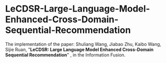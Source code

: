 # LeCDSR-Large-Language-Model-Enhanced-Cross-Domain-Sequential-Recommendation
The implementation of the paper:  Shuliang Wang, Jiabao Zhu, Kaibo Wang, Sijie Ruan, "**LeCDSR: Large Language Model Enhanced Cross-Domain Sequential Recommendation**" , in the Information Fusion.
